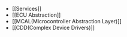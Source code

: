 - [[Services]]
- [[ECU Abstraction]]
- [[MCAL(Microcontroller Abstraction Layer)]]
- [[CDD(Complex Device Drivers)]]